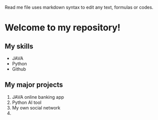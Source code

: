 Read me file uses markdown syntax to edit any text, formulas or codes.

# Welcome to my repository!

## My skills
- JAVA
- Python
- Github

## My major projects
1. JAVA online banking app
2. Python AI tool
3. My own social network
4. 
